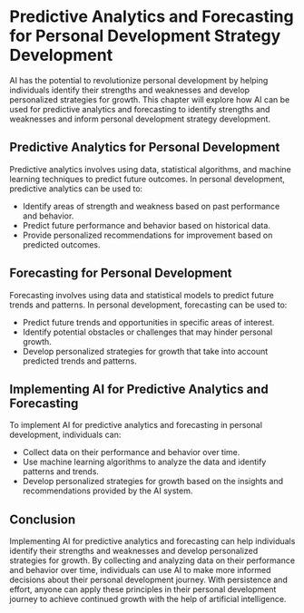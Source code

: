 Predictive Analytics and Forecasting for Personal Development Strategy Development
======================================================================================================================================================

AI has the potential to revolutionize personal development by helping individuals identify their strengths and weaknesses and develop personalized strategies for growth. This chapter will explore how AI can be used for predictive analytics and forecasting to identify strengths and weaknesses and inform personal development strategy development.

Predictive Analytics for Personal Development
---------------------------------------------

Predictive analytics involves using data, statistical algorithms, and machine learning techniques to predict future outcomes. In personal development, predictive analytics can be used to:

* Identify areas of strength and weakness based on past performance and behavior.
* Predict future performance and behavior based on historical data.
* Provide personalized recommendations for improvement based on predicted outcomes.

Forecasting for Personal Development
------------------------------------

Forecasting involves using data and statistical models to predict future trends and patterns. In personal development, forecasting can be used to:

* Predict future trends and opportunities in specific areas of interest.
* Identify potential obstacles or challenges that may hinder personal growth.
* Develop personalized strategies for growth that take into account predicted trends and patterns.

Implementing AI for Predictive Analytics and Forecasting
--------------------------------------------------------

To implement AI for predictive analytics and forecasting in personal development, individuals can:

* Collect data on their performance and behavior over time.
* Use machine learning algorithms to analyze the data and identify patterns and trends.
* Develop personalized strategies for growth based on the insights and recommendations provided by the AI system.

Conclusion
----------

Implementing AI for predictive analytics and forecasting can help individuals identify their strengths and weaknesses and develop personalized strategies for growth. By collecting and analyzing data on their performance and behavior over time, individuals can use AI to make more informed decisions about their personal development journey. With persistence and effort, anyone can apply these principles in their personal development journey to achieve continued growth with the help of artificial intelligence.
